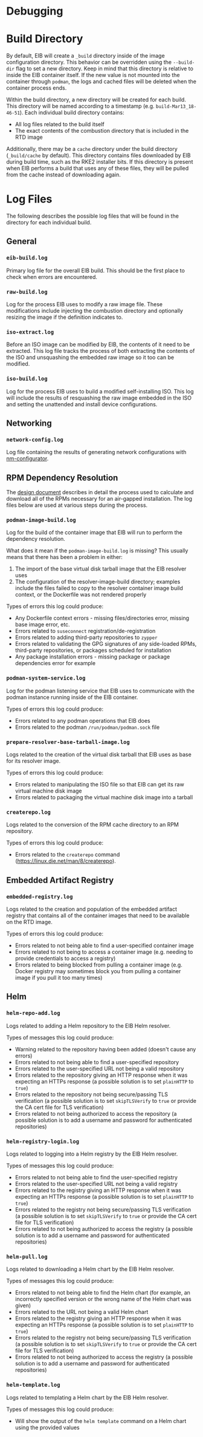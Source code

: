 # Debugging

# Build Directory

By default, EIB will create a `_build` directory inside of the image configuration directory. This behavior can
be overridden using the `--build-dir` flag to set a new directory. Keep in mind that this directory is relative to
inside the EIB container itself. If the new value is not mounted into the container through `podman`, the 
logs and cached files will be deleted when the container process ends.

Within the build directory, a new directory will be created for each build. This directory will be named according
to a timestamp (e.g. `build-Mar13_18-46-51`). Each individual build directory contains:

* All log files related to the build itself
* The exact contents of the combustion directory that is included in the RTD image

Additionally, there may be a `cache` directory under the build directory (`_build/cache` by default). This directory
contains files downloaded by EIB during build time, such as the RKE2 installer bits. If this directory is present
when EIB performs a build that uses any of these files, they will be pulled from the cache instead of downloading again.

# Log Files

The following describes the possible log files that will be found in the directory for each individual build.

## General

### `eib-build.log`

Primary log file for the overall EIB build. This should be the first place to check when errors are encountered.

### `raw-build.log`

Log for the process EIB uses to modify a raw image file. These modifications include injecting the combustion directory
and optionally resizing the image if the definition indicates to.

### `iso-extract.log`

Before an ISO image can be modified by EIB, the contents of it need to be extracted. This log file tracks the
process of both extracting the contents of the ISO and unsquashing the embedded raw image so it too
can be modified.

### `iso-build.log`

Log for the process EIB uses to build a modified self-installing ISO. This log will include the results of resquashing
the raw image embedded in the ISO and setting the unattended and install device configurations.

## Networking

### `network-config.log`

Log file containing the results of generating network configurations with [nm-configurator](https://github.com/suse-edge/nm-configurator/).

## RPM Dependency Resolution

The [design document](./design/pkg-resolution.md) describes in detail the process used to calculate and download all
of the RPMs necessary for an air-gapped installation. The log files below are used at various steps during the process.

### `podman-image-build.log`

Log for the build of the container image that EIB will run to perform the dependency resolution. 

What does it mean if the `podman-image-build.log` is missing? This usually means that there has been a problem in either:
1. The import of the base virtual disk tarball image that the EIB resolver uses
1. The configuration of the resolver-image-build directory; examples include the files failed to copy to the resolver
   container image build context, or the Dockerfile was not rendered properly

Types of errors this log could produce:
* Any Dockerfile context errors - missing files/directories error, missing base image error, etc.
* Errors related to `suseconnect` registration/de-registration
* Errors related to adding third-party repositories to `zypper`
* Errors related to validating the GPG signatures of any side-loaded RPMs, third-party repositories,
  or packages scheduled for installation
* Any package installation errors - missing package or package dependencies error for example

### `podman-system-service.log`

Log for the podman listening service that EIB uses to communicate with the podman instance running inside of the EIB
container.

Types of errors this log could produce:
* Errors related to any podman operations that EIB does
* Errors related to the podman `/run/podman/podman.sock` file

### `prepare-resolver-base-tarball-image.log`

Logs related to the creation of the virtual disk tarball that EIB uses as base for its resolver image.

Types of errors this log could produce:
* Errors related to manipulating the ISO file so that EIB can get its raw virtual machine disk image
* Errors related to packaging the virtual machine disk image into a tarball 

### `createrepo.log`

Logs related to the conversion of the RPM cache directory to an RPM repository.

Types of errors this log could produce:
* Errors related to the `createrepo` command (https://linux.die.net/man/8/createrepo).

## Embedded Artifact Registry

### `embedded-registry.log`

Logs related to the creation and population of the embedded artifact registry that contains all of the container
images that need to be available on the RTD image.

Types of errors this log could produce:
* Errors related to not being able to find a user-specified container image
* Errors related to not being to access a container image (e.g. needing to provide credentials to access a registry)
* Errors related to being blocked from pulling a container image (e.g. Docker registry may sometimes block
  you from pulling a container image if you pull it too many times)

## Helm

### `helm-repo-add.log`

Logs related to adding a Helm repository to the EIB Helm resolver.

Types of messages this log could produce:
* Warning related to the repository having been added (doesn't cause any errors)
* Errors related to not being able to find a user-specified repository
* Errors related to the user-specified URL not being a valid repository
* Errors related to the repository giving an HTTP response when it was expecting an HTTPs response
  (a possible solution is to set `plainHTTP` to `true`)
* Errors related to the repository not being secure/passing TLS verification
  (a possible solution is to set `skipTLSVerify` to `true` or provide the CA cert file for TLS verification)
* Errors related to not being authorized to access the repository
  (a possible solution is to add a username and password for authenticated repositories)

### `helm-registry-login.log`

Logs related to logging into a Helm registry by the EIB Helm resolver.

Types of messages this log could produce:
* Errors related to not being able to find the user-specified registry
* Errors related to the user-specified URL not being a valid registry
* Errors related to the registry giving an HTTP response when it was expecting an HTTPs response
  (a possible solution is to set `plainHTTP` to `true`)
* Errors related to the registry not being secure/passing TLS verification
  (a possible solution is to set `skipTLSVerify` to `true` or provide the CA cert file for TLS verification)
* Errors related to not being authorized to access the registry
  (a possible solution is to add a username and password for authenticated repositories)

### `helm-pull.log`

Logs related to downloading a Helm chart by the EIB Helm resolver.

Types of messages this log could produce:
* Errors related to not being able to find the Helm chart (for example, an incorrectly specified version or the wrong
  name of the Helm chart was given)
* Errors related to the URL not being a valid Helm chart
* Errors related to the registry giving an HTTP response when it was expecting an HTTPs response
  (a possible solution is to set `plainHTTP` to `true`)
* Errors related to the registry not being secure/passing TLS verification
  (a possible solution is to set `skipTLSVerify` to `true` or provide the CA cert file for TLS verification)
* Errors related to not being authorized to access the registry
  (a possible solution is to add a username and password for authenticated repositories)

### `helm-template.log`

Logs related to templating a Helm chart by the EIB Helm resolver.

Types of messages this log could produce:
* Will show the output of the `helm template` command on a Helm chart using the provided values
